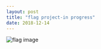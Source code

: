 ```yaml
---
layout: post
title: "flag project-in progress"
date: 2018-12-14
---
```

![flag image](/image/flagv2.png)
```(overlay(put-image(rectangle 30 200 "solid" "blue") 100 100 (rectangle 300 200 "outline" "black")) (put-image(rectangle 300 30 "solid" "blue") 150 100 (rectangle 300 200 "outline" "black")) (put-image(rectangle 50 200 "solid" "white") 100 100 (rectangle 300 200 "outline" "black")) (put-image(rectangle 300 50 "solid" "white") 150 100 (rectangle 300 200 "outline" "black")) (rectangle 300 200 "solid" "red"))

